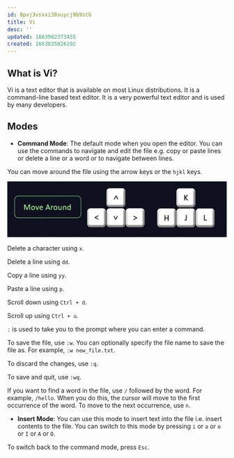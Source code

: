 ```yaml
---
id: 8pxj3vsxxi38suycj9b9stb
title: Vi
desc: ''
updated: 1663902373455
created: 1663835826192
---
```


## What is Vi?

Vi is a text editor that is available on most Linux distributions. It is a command-line based text editor. It is a very powerful text editor and is used by many developers.

## Modes

- **Command Mode**: The default mode when you open the editor. You can use the commands to navigate and edit the file e.g. copy or paste lines or delete a line or a word or to navigate between lines.

You can move around the file using the arrow keys or the `hjkl` keys.

![Moving around](/assets/images/2022-09-22-14-11-30.png)

Delete a character using `x`.

Delete a line using `dd`.

Copy a line using `yy`.

Paste a line using `p`.

Scroll down using `Ctrl + d`.

Scroll up using `Ctrl + u`.

`:` is used to take you to the prompt where you can enter a command.

To save the file, use `:w`. You can optionally specify the file name to save the file as. For example, `:w new_file.txt`.

To discard the changes, use `:q`.

To save and quit, use `:wq`.

If you want to find a word in the file, use `/` followed by the word. For example, `/hello`. When you do this, the cursor will move to the first occurrence of the word. To move to the next occurrence, use `n`.

- **Insert Mode**: You can use this mode to insert text into the file i.e. insert contents to the file. You can switch to this mode by pressing `i` or `a` or `o` or `I` or `A` or `O`.

To switch back to the command mode, press `Esc`.
